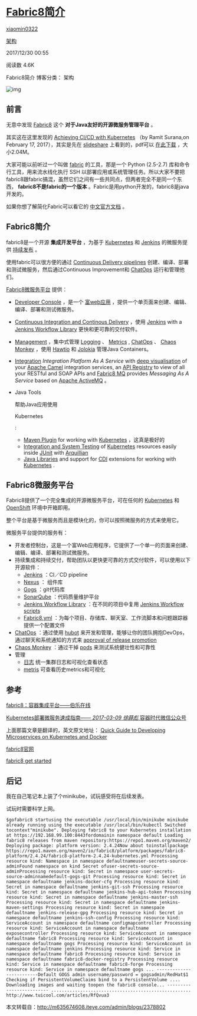 # [Fabric8简介](https://my.oschina.net/xiaominmin/blog/1598406)

[xiaomin0322](https://my.oschina.net/xiaominmin)

[架构](https://my.oschina.net/xiaominmin?tab=newest&catalogId=5730280)

2017/12/30 00:55

阅读数 4.6K

Fabric8简介 博客分类： 架构

![img](https://static.oschina.net/uploads/img/201712/30005531_jSnU.jpg)



## 前言

无意中发现 [Fabric8](https://www.oschina.net/action/GoToLink?url=https%3A%2F%2Fgithub.com%2Ffabric8io%2Ffabric8) 这个 **对于Java友好的开源微服务管理平台** 。

其实这在这里发现的 [Achieving CI/CD with Kubernetes](https://www.oschina.net/action/GoToLink?url=http%3A%2F%2Fblog.sonatype.com%2Fachieving-ci%2Fcd-with-kubernetes) （by Ramit Surana,on February 17, 2017），其实是先在 [slideshare](https://www.oschina.net/action/GoToLink?url=https%3A%2F%2Fwww.slideshare.net%2Framitsurana%2Fachieving-cicd-with-kubernetes) 上看到的，pdf可以 [在此下载](https://www.oschina.net/action/GoToLink?url=http%3A%2F%2Folz1di9xf.bkt.clouddn.com%2Fachiveving-ci-cd-with-kubernetes-ramit-surana.pdf) ，大小2.04M。

大家可能以前听过一个叫做 [fabric](https://www.oschina.net/action/GoToLink?url=https%3A%2F%2Fgithub.com%2Ffabric%2Ffabric%2F) 的工具，那是一个 Python (2.5-2.7) 库和命令行工具，用来流水线化执行 SSH 以部署应用或系统管理任务。所以大家不要把fabric8跟fabric搞混，虽然它们之间有一些共同点，但两者完全不是同一个东西， **fabric8不是fabric的一个版本** 。Fabric是用python开发的，fabric8是java开发的。

如果你想了解简化Fabric可以看它的 [中文官方文档](https://www.oschina.net/action/GoToLink?url=http%3A%2F%2Ffabric-docs-cn.readthedocs.io%2Fzh_CN%2Flatest%2Ftutorial.html) 。



## Fabric8简介

fabric8是一个开源 **集成开发平台** ，为基于 [Kubernetes](https://www.oschina.net/action/GoToLink?url=http%3A%2F%2Fkubernetes.io%2F) 和 [Jenkins](https://www.oschina.net/action/GoToLink?url=https%3A%2F%2Fjenkins.io%2F) 的微服务提供 [持续发布](https://www.oschina.net/action/GoToLink?url=http%3A%2F%2Ffabric8.io%2Fguide%2Fcdelivery.html) 。

使用fabric可以很方便的通过 [Continuous Delivery pipelines](https://www.oschina.net/action/GoToLink?url=http%3A%2F%2Ffabric8.io%2Fguide%2Fcdelivery.html) 创建、编译、部署和测试微服务，然后通过Continuous Improvement和 [ChatOps](https://www.oschina.net/action/GoToLink?url=http%3A%2F%2Ffabric8.io%2Fguide%2Fchat.html) 运行和管理他们。

[Fabric8微服务平台](https://www.oschina.net/action/GoToLink?url=http%3A%2F%2Ffabric8.io%2Fguide%2Ffabric8DevOps.html) 提供：

- [Developer Console](https://www.oschina.net/action/GoToLink?url=http%3A%2F%2Ffabric8.io%2Fguide%2Fconsole.html) ，是一个 [富web应用](https://www.oschina.net/action/GoToLink?url=http%3A%2F%2Fwww.infoq.com%2Fcn%2Fnews%2F2014%2F11%2Fseven-principles-rich-web-app) ，提供一个单页面来创建、编辑、编译、部署和测试微服务。

- [Continuous Integration and Continous Delivery](https://www.oschina.net/action/GoToLink?url=http%3A%2F%2Ffabric8.io%2Fguide%2Fcdelivery.html) ，使用 [Jenkins](https://www.oschina.net/action/GoToLink?url=https%3A%2F%2Fjenkins.io%2F) with a [Jenkins Workflow Library](https://www.oschina.net/action/GoToLink?url=http%3A%2F%2Ffabric8.io%2Fguide%2FjenkinsWorkflowLibrary.html) 更快和更可靠的交付软件。

- [Management](https://www.oschina.net/action/GoToLink?url=http%3A%2F%2Ffabric8.io%2Fguide%2Fmanagement.html) ，集中式管理 [Logging](https://www.oschina.net/action/GoToLink?url=http%3A%2F%2Ffabric8.io%2Fguide%2Flogging.html) 、 [Metrics](https://www.oschina.net/action/GoToLink?url=http%3A%2F%2Ffabric8.io%2Fguide%2Fmetrics.html) , [ChatOps](https://www.oschina.net/action/GoToLink?url=http%3A%2F%2Ffabric8.io%2Fguide%2Fchat.html) 、 [Chaos Monkey](https://www.oschina.net/action/GoToLink?url=http%3A%2F%2Ffabric8.io%2Fguide%2FchaosMonkey.html) ，使用 [Hawtio](https://www.oschina.net/action/GoToLink?url=http%3A%2F%2Fhawt.io%2F) 和 [Jolokia](https://www.oschina.net/action/GoToLink?url=http%3A%2F%2Fjolokia.org%2F) 管理Java Containers。

- [Integration](https://www.oschina.net/action/GoToLink?url=http%3A%2F%2Ffabric8.io%2Fguide%2Fipaas.html) *Integration Platform As A Service* with [deep visualisation](https://www.oschina.net/action/GoToLink?url=http%3A%2F%2Ffabric8.io%2Fguide%2Fconsole.html) of your [Apache Camel](https://www.oschina.net/action/GoToLink?url=http%3A%2F%2Fcamel.apache.org%2F) integration services, an [API Registry](https://www.oschina.net/action/GoToLink?url=http%3A%2F%2Ffabric8.io%2Fguide%2FapiRegistry.html) to view of all your RESTful and SOAP APIs and [Fabric8 MQ](https://www.oschina.net/action/GoToLink?url=http%3A%2F%2Ffabric8.io%2Fguide%2Ffabric8MQ.html) provides *Messaging As A Service* based on [Apache ActiveMQ](https://www.oschina.net/action/GoToLink?url=http%3A%2F%2Factivemq.apache.org%2F) 。

- Java Tools

   帮助Java应用使用 

  Kubernetes

   :

  - [Maven Plugin](https://www.oschina.net/action/GoToLink?url=http%3A%2F%2Ffabric8.io%2Fguide%2FmavenPlugin.html) for working with [Kubernetes](https://www.oschina.net/action/GoToLink?url=http%3A%2F%2Fkubernetes.io%2F) ，这真是极好的
  - [Integration and System Testing](https://www.oschina.net/action/GoToLink?url=http%3A%2F%2Ffabric8.io%2Fguide%2Ftesting.html) of [Kubernetes](https://www.oschina.net/action/GoToLink?url=http%3A%2F%2Fkubernetes.io%2F) resources easily inside [JUnit](https://www.oschina.net/action/GoToLink?url=http%3A%2F%2Fjunit.org%2F) with [Arquillian](https://www.oschina.net/action/GoToLink?url=http%3A%2F%2Farquillian.org%2F)
  - [Java Libraries](https://www.oschina.net/action/GoToLink?url=http%3A%2F%2Ffabric8.io%2Fguide%2FjavaLibraries.html) and support for [CDI](https://www.oschina.net/action/GoToLink?url=http%3A%2F%2Ffabric8.io%2Fguide%2Fcdi.html) extensions for working with [Kubernetes](https://www.oschina.net/action/GoToLink?url=http%3A%2F%2Fkubernetes.io%2F) .



## Fabric8微服务平台

Fabric8提供了一个完全集成的开源微服务平台，可在任何的 [Kubernetes](https://www.oschina.net/action/GoToLink?url=http%3A%2F%2Fkubernetes.io%2F) 和 [OpenShift](https://www.oschina.net/action/GoToLink?url=http%3A%2F%2Fwww.openshift.org%2F) 环境中开箱即用。

整个平台是基于微服务而且是模块化的，你可以按照微服务的方式来使用它。

微服务平台提供的服务有：

- 开发者控制台，这是一个富Web应用程序，它提供了一个单一的页面来创建、编辑、编译、部署和测试微服务。
- 持续集成和持续交付，帮助团队以更快更可靠的方式交付软件，可以使用以下开源软件：
  - [Jenkins](https://www.oschina.net/action/GoToLink?url=https%3A%2F%2Fjenkins.io%2F) ：CI／CD pipeline
  - [Nexus](https://www.oschina.net/action/GoToLink?url=http%3A%2F%2Fwww.sonatype.org%2Fnexus%2F) ： 组件库
  - [Gogs](https://www.oschina.net/action/GoToLink?url=http%3A%2F%2Fgogs.io%2F) ：git代码库
  - [SonarQube](https://www.oschina.net/action/GoToLink?url=http%3A%2F%2Fwww.sonarqube.org%2F) ：代码质量维护平台
  - [Jenkins Workflow Library](https://www.oschina.net/action/GoToLink?url=http%3A%2F%2Ffabric8.io%2Fguide%2FjenkinsWorkflowLibrary.html) ：在不同的项目中复用 [Jenkins Workflow scripts](https://www.oschina.net/action/GoToLink?url=https%3A%2F%2Fgithub.com%2Ffabric8io%2Fjenkins-workflow-library)
  - [Fabric8.yml](https://www.oschina.net/action/GoToLink?url=http%3A%2F%2Ffabric8.io%2Fguide%2Ffabric8YmlFile.html) ：为每个项目、存储库、聊天室、工作流脚本和问题跟踪器提供一个配置文件
- [ChatOps](https://www.oschina.net/action/GoToLink?url=http%3A%2F%2Ffabric8.io%2Fguide%2Fchat.html) ：通过使用 [hubot](https://www.oschina.net/action/GoToLink?url=https%3A%2F%2Fhubot.github.com%2F) 来开发和管理，能够让你的团队拥抱DevOps，通过聊天和系统通知的方式来 [approval of release promotion](https://www.oschina.net/action/GoToLink?url=https%3A%2F%2Fgithub.com%2Ffabric8io%2Ffabric8-jenkins-workflow-steps%23hubotapprove)
- [Chaos Monkey](https://www.oschina.net/action/GoToLink?url=http%3A%2F%2Ffabric8.io%2Fguide%2FchaosMonkey.html) ：通过干掉 [pods](https://www.oschina.net/action/GoToLink?url=http%3A%2F%2Ffabric8.io%2Fguide%2Fpods.html) 来测试系统健壮性和可靠性
- 管理
  - [日志](https://www.oschina.net/action/GoToLink?url=http%3A%2F%2Ffabric8.io%2Fguide%2Flogging.html) 统一集群日志和可视化查看状态
  - [metris](https://www.oschina.net/action/GoToLink?url=http%3A%2F%2Ffabric8.io%2Fguide%2Fmetrics.html) 可查看历史metrics和可视化



## 参考

[fabric8：容器集成平台——伯乐在线](https://www.oschina.net/action/GoToLink?url=http%3A%2F%2Fhao.jobbole.com%2Ffabric8%2F)

[Kubernetes部署微服务速成指南—— *2017-03-09* *徐薛彪* 容器时代微信公众号](https://www.oschina.net/action/GoToLink?url=http%3A%2F%2Fmp.weixin.qq.com%2Fs%3F__biz%3DMzI0NjI4MDg5MQ%3D%3D%26mid%3D2715290731%26idx%3D1%26sn%3Df1fcacb9aa4f1f3037918f03c29c0465%26chksm%3Dcd6d0bbffa1a82a978ccc0405afa295bd9265bd9f89f2217c80f48e1c497b25d1f24090108af%26mpshare%3D1%26scene%3D1%26srcid%3D0410RTk3PKkxlFlLbCVlOKMK%23rd)

上面那篇文章是翻译的，英文原文地址： [Quick Guide to Developing Microservices on Kubernetes and Docker](https://www.oschina.net/action/GoToLink?url=http%3A%2F%2Fwww.eclipse.org%2Fcommunity%2Feclipse_newsletter%2F2017%2Fjanuary%2Farticle2.php)

[fabric8官网](https://www.oschina.net/action/GoToLink?url=https%3A%2F%2Ffabric8.io%2F)

[fabric8 get started](https://www.oschina.net/action/GoToLink?url=http%3A%2F%2Ffabric8.io%2Fguide%2FgetStarted%2Fgofabric8.html)



## 后记

我在自己笔记本上装了个minikube，试玩感受将在后续发表。

试玩时需要科学上网。

```
$gofabric8 startusing the executable /usr/local/bin/minikube minikube already running using the executable /usr/local/bin/kubectl Switched tocontext"minikube". Deploying fabric8 to your Kubernetes installation at https://192.168.99.100:8443fordomainin namespace default Loading fabric8 releases from maven repository:https://repo1.maven.org/maven2/ Deploying package: platform version: 2.4.24Now about toinstallpackage https://repo1.maven.org/maven2/io/fabric8/platform/packages/fabric8-platform/2.4.24/fabric8-platform-2.4.24-kubernetes.yml Processing resource kind: Namespace in namespace defaultnameuser-secrets-source-adminFound namespace on kind Secret ofuser-secrets-source-adminProcessing resource kind: Secret in namespace user-secrets-source-adminnamedefault-gogs-git Processing resource kind: Secret in namespace defaultname jenkins-docker-cfg Processing resource kind: Secret in namespace defaultname jenkins-git-ssh Processing resource kind: Secret in namespace defaultname jenkins-hub-api-token Processing resource kind: Secret in namespace defaultname jenkins-master-ssh Processing resource kind: Secret in namespace defaultname jenkins-maven-settings Processing resource kind: Secret in namespace defaultname jenkins-release-gpg Processing resource kind: Secret in namespace defaultname jenkins-ssh-config Processing resource kind: ServiceAccount in namespace defaultname configmapcontroller Processing resource kind: ServiceAccount in namespace defaultname exposecontroller Processing resource kind: ServiceAccount in namespace defaultname fabric8 Processing resource kind: ServiceAccount in namespace defaultname gogs Processing resource kind: ServiceAccount in namespace defaultname jenkins Processing resource kind: Service in namespace defaultname fabric8 Processing resource kind: Service in namespace defaultname fabric8-docker-registry Processing resource kind: Service in namespace defaultname fabric8-forge Processing resource kind: Service in namespace defaultname gogs ... -------------------------Default GOGS admin username/password = gogsadmin/RedHat$1 Checking if PersistentVolumeClaims bind to a PersistentVolume .... Downloading images and waiting toopen the fabric8 console... ------------------------- ..................................................... http://www.tuicool.com/articles/RfQvua3
```

本文转载自：http://m635674608.iteye.com/admin/blogs/2378802